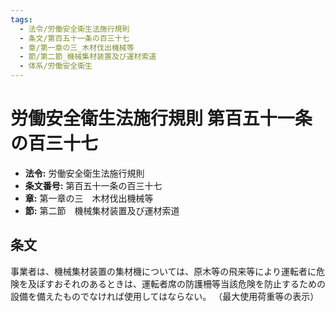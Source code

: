 ```yaml
---
tags:
  - 法令/労働安全衛生法施行規則
  - 条文/第百五十一条の百三十七
  - 章/第一章の三_木材伐出機械等
  - 節/第二節_機械集材装置及び運材索道
  - 体系/労働安全衛生
---
```

# 労働安全衛生法施行規則 第百五十一条の百三十七

- **法令:** 労働安全衛生法施行規則
- **条文番号:** 第百五十一条の百三十七
- **章:** 第一章の三　木材伐出機械等
- **節:** 第二節　機械集材装置及び運材索道

## 条文
事業者は、機械集材装置の集材機については、原木等の飛来等により運転者に危険を及ぼすおそれのあるときは、運転者席の防護柵等当該危険を防止するための設備を備えたものでなければ使用してはならない。
（最大使用荷重等の表示）

